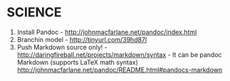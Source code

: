 SCIENCE
=======

1. Install Pandoc - http://johnmacfarlane.net/pandoc/index.html
2. Branchin model - http://tinyurl.com/39hd87l
3. Push Markdown source only! - http://daringfireball.net/projects/markdown/syntax
                              - It can be pandoc Markdown (supports LaTeX math syntax) http://johnmacfarlane.net/pandoc/README.html#pandocs-markdown